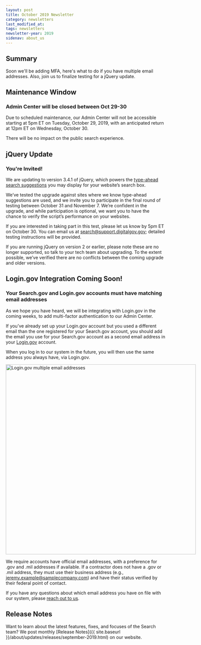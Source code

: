 ```yaml
---
layout: post
title: October 2019 Newsletter
category: newsletters
last_modified_at: 
tags: newsletters
newsletter-year: 2019
sidenav: about_us
---
```


## Summary

Soon we'll be adding MFA, here's what to do if you have multiple email addresses. Also, join us to finalize testing for a jQuery update.

## Maintenance Window

### Admin Center will be closed between Oct 29-30

Due to scheduled maintenance, our Admin Center will not be accessible starting at 5pm ET on Tuesday, October 29, 2019, with an anticipated return at 12pm ET on Wednesday, October 30.

There will be no impact on the public search experience.

## jQuery Update

### You're Invited!

We are updating to version 3.4.1 of jQuery, which powers the <a href="https://search.gov/manual/typeahead-api.html?utm_campaign=Search.gov%20Newsletter&amp;utm_source=hs_email&amp;utm_medium=email&amp;_hsenc=p2ANqtz-9x7b-g8kfG3y5GkYDE0pMNOdXbm153xYzOKs2mGxxIj_3XHYgHq5IUMBekpwwzDRR_uYuv">type-ahead search suggestions</a> you may display for your website’s search box.

We’ve tested the upgrade against sites where we know type-ahead suggestions are used, and we invite you to participate in the final round of testing between October 31 and November 7. We’re confident in the upgrade, and while participation is optional, we want you to have the chance to verify the script’s performance on your websites.

If you are interested in taking part in this test, please let us know by 5pm ET on October 30. You can email us at <a href="mailto:search@support.digitalgov.gov">search@support.digitalgov.gov</a>; detailed testing instructions will be provided.

If you are running jQuery on version 2 or earlier, please note these are no longer supported, so talk to your tech team about upgrading. To the extent possible, we’ve verified there are no conflicts between the coming upgrade and older versions.

## Login.gov Integration Coming Soon!

### Your Search.gov and Login.gov accounts must have matching email addresses

As we hope you have heard, we will be integrating with Login.gov in the coming weeks, to add multi-factor authentication to our Admin Center.

If you’ve already set up your Login.gov account but you used a different email than the one registered for your Search.gov account, you should add the email you use for your Search.gov account as a second email address in your <a href="http://login.gov/?utm_campaign=Search.gov%20Newsletter&amp;utm_source=hs_email&amp;utm_medium=email&amp;_hsenc=p2ANqtz-9x7b-g8kfG3y5GkYDE0pMNOdXbm153xYzOKs2mGxxIj_3XHYgHq5IUMBekpwwzDRR_uYuv">Login.gov</a> account.

When you log in to our system in the future, you will then use the same address you always have, via Login.gov.

<img src="{{ site.baseurl }}/assets/img/site/login-multiple-emails.png" alt="Login.gov multiple email addresses" width="600" style="vertical-align:bottom; -ms-interpolation-mode:bicubic; width:600px; max-width:600px">

We require accounts have official email addresses, with a preference for .gov and .mil addresses if available. If a contractor does not have a .gov or .mil address, they must use their business address (e.g., jeremy.example@samplecompany.com) and have their status verified by their federal point of contact.

If you have any questions about which email address you have on file with our system, please <a href="mailto:search@support.digitalgov.gov" target="_blank">reach out to us</a>.

## Release Notes

Want to learn about the latest features, fixes, and focuses of the Search team? We post monthly [Release Notes]({{ site.baseurl }}/about/updates/releases/september-2019.html) on our website.